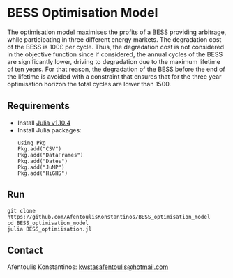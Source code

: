 # BESS Optimisation Model

The optimisation model maximises the profits of a BESS providing arbitrage, while participating in three different energy markets. 
The degradation cost of the BESS is 100£ per cycle. Thus, the degradation cost is not considered in the objective function since if considered, the annual cycles of the BESS are significantly lower, driving to degradation due to the maximum lifetime of ten years. For that reason, the degradation of the BESS before the end of the lifetime is avoided with a constraint that ensures that for the three year optimisation horizon the total cycles are lower than 1500.

## Requirements

- Install [Julia v1.10.4](https://julialang.org/downloads/platform/)
- Install Julia packages:
    ```
    using Pkg
    Pkg.add("CSV")
    Pkg.add("DataFrames")
    Pkg.add("Dates")
    Pkg.add("JuMP")
    Pkg.add("HiGHS")
    ```

## Run

``` 
git clone https://github.com/AfentoulisKonstantinos/BESS_optimisation_model
cd BESS_optimisation_model
julia BESS_optimiisation.jl
```

## Contact
Afentoulis Konstantinos: kwstasafentoulis@hotmail.com
